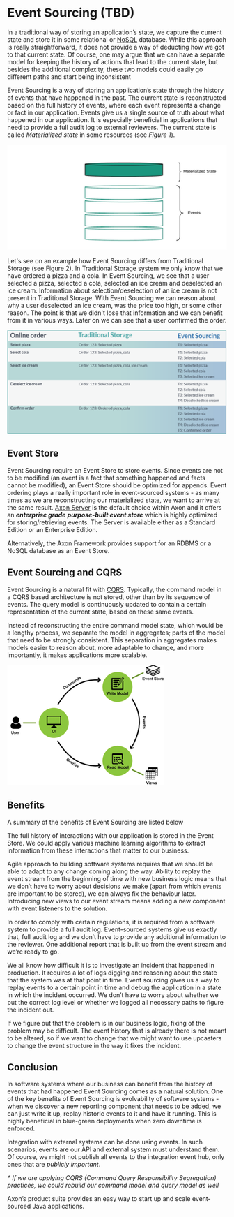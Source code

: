 # Event Sourcing \(TBD\)

In a traditional way of storing an application’s state, we capture the current state and store it in some relational or [NoSQL](https://en.wikipedia.org/wiki/NoSQL) database. While this approach is really straightforward, it does not provide a way of deducting how we got to that current state. Of course, one may argue that we can have a separate model for keeping the history of actions that lead to the current state, but besides the additional complexity, these two models could easily go different paths and start being inconsistent

Event Sourcing is a way of storing an application’s state through the history of events that have happened in the past. The current state is reconstructed based on the full history of events, where each event represents a change or fact in our application. Events give us a single source of truth about what happened in our application. It is especially beneficial in applications that need to provide a full audit log to external reviewers. The current state is called _Materialized state_ in some resources \(see _Figure 1_\).

![Event Sourcing](../.gitbook/assets/materialized-state-1.jpeg)

Let's see on an example how Event Sourcing differs from Traditional Storage \(see Figure 2\). In Traditional Storage system we only know that we have ordered a pizza and a cola. In Event Sourcing, we see that a user selected a pizza, selected a cola, selected an ice cream and deselected an ice cream. Information about selection/deselection of an ice cream is not present in Traditional Storage. With Event Sourcing we can reason about why a user deselected an ice cream, was the price too high, or some other reason. The point is that we didn't lose that information and we can benefit from it in various ways. Later on we can see that a user confirmed the order.

![Traditional Storage v/s Event Sourcing](../.gitbook/assets/screen-shot-2020-03-28-at-2.02.45-pm.png)

## Event Store

Event Sourcing require an Event Store to store events. Since events are not to be modified \(an event is a fact that something happened and facts cannot be modified\), an Event Store should be optimized for appends. Event ordering plays a really important role in event-sourced systems - as many times as we are reconstructing our materialized state, we want to arrive at the same result. [Axon Server](../axon-server.md) is the default choice within Axon and it offers an _**enterprise grade**_ _**purpose-built event store**_ which is highly optimized for storing/retrieving events. The Server is available either as a Standard Edition or an Enterprise Edition.

Alternatively, the Axon Framework provides support for an RDBMS or a NoSQL database as an Event Store.

## Event Sourcing and CQRS

Event Sourcing is a natural fit with [CQRS](https://axoniq.io/resources/cqrs). Typically, the command model in a CQRS based architecture is not stored, other than by its sequence of events. The query model is continuously updated to contain a certain representation of the current state, based on these same events.

Instead of reconstructing the entire command model state, which would be a lengthy process, we separate the model in aggregates; parts of the model that need to be strongly consistent. This separation in aggregates makes models easier to reason about, more adaptable to change, and more importantly, it makes applications more scalable.

![Event Sourcing and CQRS](../.gitbook/assets/image%20%281%29.png)

## Benefits

A summary of the benefits of Event Sourcing are listed below

The full history of interactions with our application is stored in the Event Store. We could apply various machine learning algorithms to extract information from these interactions that matter to our business.

Agile approach to building software systems requires that we should be able to adapt to any change coming along the way. Ability to replay the event stream from the beginning of time with new business logic means that we don’t have to worry about decisions we make \(apart from which events are important to be stored\), we can always fix the behaviour later. Introducing new views to our event stream means adding a new component with event listeners to the solution.

In order to comply with certain regulations, it is required from a software system to provide a full audit log. Event-sourced systems give us exactly that, full audit log and we don’t have to provide any additional information to the reviewer. One additional report that is built up from the event stream and we’re ready to go.

We all know how difficult it is to investigate an incident that happened in production. It requires a lot of logs digging and reasoning about the state that the system was at that point in time. Event sourcing gives us a way to replay events to a certain point in time and debug the application in a state in which the incident occurred. We don’t have to worry about whether we put the correct log level or whether we logged all necessary paths to figure the incident out.

If we figure out that the problem is in our business logic, fixing of the problem may be difficult. The event history that is already there is not meant to be altered, so if we want to change that we might want to use upcasters to change the event structure in the way it fixes the incident.

## Conclusion

In software systems where our business can benefit from the history of events that had happened Event Sourcing comes as a natural solution. One of the key benefits of Event Sourcing is evolvability of software systems - when we discover a new reporting component that needs to be added, we can just write it up, replay historic events to it and have it running. This is highly beneficial in blue-green deployments when zero downtime is enforced.

Integration with external systems can be done using events. In such scenarios, events are our API and external system must understand them. Of course, we might not publish all events to the integration event hub, only ones that are _publicly important_.

_\* If we are applying CQRS \(Command Query Responsibility Segregation\) practices, we could rebuild our command model and query model as well_

Axon’s product suite provides an easy way to start up and scale event-sourced Java applications.  


